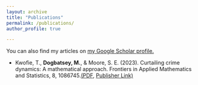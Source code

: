 ```yaml
---
layout: archive
title: "Publications"
permalink: /publications/
author_profile: true

---
```


You can also find my articles on [my Google Scholar profile.](https://scholar.google.com/citations?user=avyudjUAAAAJ&hl=en)

* Kwofie, T., <strong>Dogbatsey, M.</strong>, & Moore, S. E. (2023). Curtailing crime dynamics: A mathematical approach. Frontiers in Applied Mathematics and Statistics, 8, 1086745.[(PDF](/files/fams24.pdf), [Publisher Link)](https://www.frontiersin.org/journals/applied-mathematics-and-statistics/articles/10.3389/fams.2022.1086745/full)